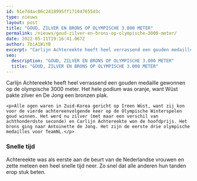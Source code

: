 ```yaml
---
id: 91e7d4ac06c2418995ff171047655d3c
type: nieuws
layout: post
title: "GOUD, ZILVER EN BRONS OP OLYMPISCHE 3.000 METER"
permalink: /nieuws/goud-zilver-en-brons-op-olympische-3000-meter/
date: 2022-05-11T19:16:41.067Z
author: 7biA1WiYB
excerpt: "Carlijn Achtereekte heeft heel verrassend een gouden medaille gewonnen op de olympische 3000 meter. Het hele podium was oranje, want Wüst pakte zilver en De Jong een bronzen plak.  "
seo:
  description: "GOUD, ZILVER EN BRONS OP OLYMPISCHE 3.000 METER"
  title: "GOUD, ZILVER EN BRONS OP OLYMPISCHE 3.000 METER"
---
```

Carlijn Achtereekte heeft heel verrassend een gouden medaille gewonnen op de olympische 3000 meter. Het hele podium was oranje, want Wüst pakte zilver en De Jong een bronzen plak.  

    <p>Alle ogen waren in Zuid-Korea gericht op Ireen Wüst, want zij kon voor de vierde achtereenvolgende keer op de Olympische Winterspelen goud winnen. Het werd nu zilver (met maar een verschil van achthonderdste seconde) en Carlijn Achtereekte won de hoofdprijs. Het brons ging naar Antoinette de Jong. Het zijn de eerste drie olympische medailles voor TeamNL.</p>
<h3>Snelle tijd</h3>
<p>Achtereekte was als eerste aan de beurt van de Nederlandse vrouwen en zette meteen een heel snelle tijd neer. Zo snel dat alle anderen hun tanden erop stuk beten.</p>  
